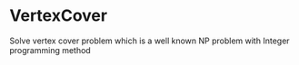 # VertexCover
Solve vertex cover problem which is a well known NP problem with Integer programming method
